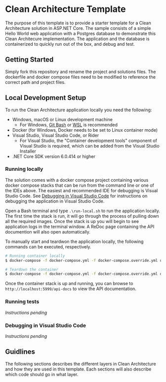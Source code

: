 # Clean Architecture Template

The purpose of this template is to provide a starter template for a Clean Architecture solution in ASP.NET Core. The sample consists of a simple Hello World web application with a Postgres database to demonstrate this Clean Architecure implementation. The application and the database is containerized to quickly run out of the box, and debug and test.

## Getting Started

Simply fork this repository and rename the project and solutions files. The dockerfile and docker compose files need to be modified to reference the correct path and project files.

## Local Development Setup

To run the Clean Architecture application locally you need the following:

* Windows, macOS or Linux development machine
  - For Windows, [Git Bash](https://git-scm.com/download/win) or [WSL](https://learn.microsoft.com/en-us/windows/wsl/install) is recommended
* Docker (for Windows, Docker needs to be set to Linux container mode)
* Visual Studio, Visual Studio Code, or Rider
  - For Visual Studio, the "Container development tools" component of Visual Studio is required, which can be added from the Visual Studio Installer
* .NET Core SDK version 6.0.414 or higher

### Running locally

The solution comes with a docker compose project containing various docker compose stacks that can be run from the command line or one of the IDEs above. The easiest and recommended IDE for debugging is Visual Studio Code. See [Debugging in Visual Studio Code](#debugging-in-visual-studio-code) for instructions on debugging the application in Visual Studio Code.

Open a Bash terminal and type `.\run-local.sh` to run the application locally. The first time the stack is run, it will go through the process of pulling down all the required images. Once the stack is up you will begin to see application logs in the terminal window. A ReDoc page containing the API documention will also open automatically.

To manually start and teardwon the application locally, the following commands can be executed, respectively.

```bash
# Running container locally
$ docker-compose -f docker-compose.yml -f docker-compose.override.yml up --build --always-recreate-deps

# Teardown the container
$ docker-compose -f docker-compose.yml -f docker-compose.override.yml down -v --remove-orphans
```

Once the container stack is up and running, you can browse to `http://localhost:5999/api-docs` to view the API documentation.

### Running tests

_Instructions pending_

### Debugging in Visual Studio Code

_Instructions pending_

## Guidlines

The following sections describes the different layers in Clean Architecture and how they are used in this template.
Each sections will also describe which code should go in what layer.